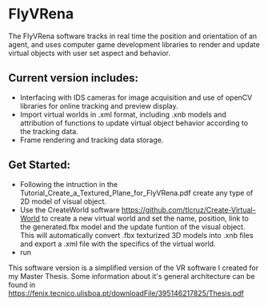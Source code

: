 # FlyVRena

The FlyVRena software tracks in real time the position and orientation of an agent, and uses computer game development libraries to render and update virtual objects with user set aspect and behavior. 

## Current version includes:
 - Interfacing with IDS cameras for image acquisition and use of openCV libraries for online tracking and preview display.
 - Import virtual worlds in .xml format, including .xnb models and attribution of functions to update virtual object behavior according to the tracking data.
 - Frame rendering and tracking data storage.

## Get Started:
 - Following the intruction in the Tutorial_Create_a_Textured_Plane_for_FlyVRena.pdf create any type of 2D model of visual object.
 - Use the CreateWorld software https://github.com/tlcruz/Create-Virtual-World to create a new virtual world and set the name, position, link to the generated.fbx model and the update funtion of the visual object. This will automatically convert .fbx texturized 3D models into .xnb files and export a .xml file with the specifics of the virtual world.
 - run 
 

This software version is a simplified version of the VR software I created for my Master Thesis. Some information about it's general architecture can be found in https://fenix.tecnico.ulisboa.pt/downloadFile/395146217825/Thesis.pdf
